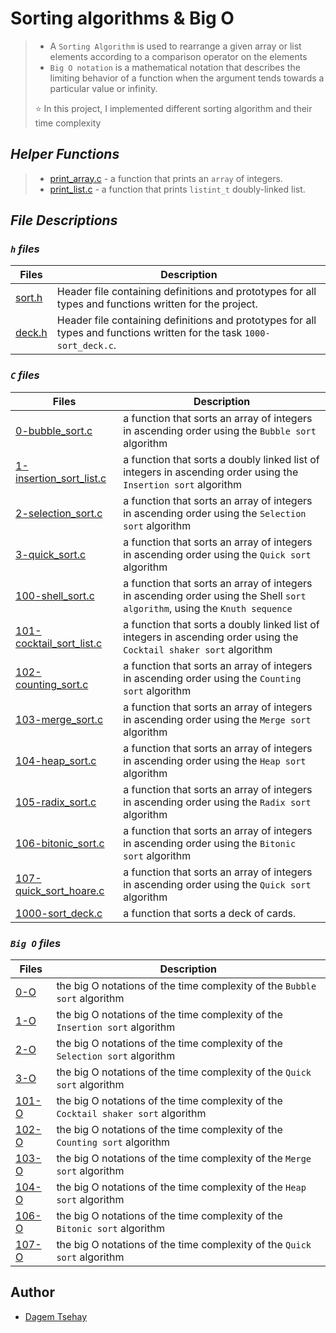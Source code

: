 # Sorting algorithms & Big O

> - A `Sorting Algorithm` is used to rearrange a given array or list elements according to a comparison operator on the elements
> - `Big O notation` is a mathematical notation that describes the limiting behavior of a function when the argument tends towards a particular value or infinity.
>
> ⭐ In this project, I implemented different sorting algorithm and their time complexity


## *Helper Functions*

> - [print_array.c](https://github.com/edielam/sorting_algorithms/blob/main/print_array.c) - a function that prints an `array` of integers.
> - [print_list.c](https://github.com/edielam/sorting_algorithms/blob/main/print_list.c) - a function that prints `listint_t` doubly-linked list.

## *File Descriptions*

### *`h` files*

| Files | Description |
| ----------- | ----------- |
| [sort.h](https://github.com/edielam/sorting_algorithms/blob/main/sort.h) | Header file containing definitions and prototypes for all types and functions written for the project. |
| [deck.h](https://github.com/edielam/sorting_algorithms/blob/main/deck.h) | Header file containing definitions and prototypes for all types and functions written for the task `1000-sort_deck.c`. |

### *`C` files*

| Files | Description |
| ----------- | ----------- |
| [0-bubble_sort.c](https://github.com/edielam/sorting_algorithms/blob/main/0-bubble_sort.c) | a function that sorts an array of integers in ascending order using the `Bubble sort` algorithm |
| [1-insertion_sort_list.c](https://github.com/edielam/sorting_algorithms/blob/main/1-insertion_sort_list.c) | a function that sorts a doubly linked list of integers in ascending order using the `Insertion sort` algorithm |
| [2-selection_sort.c](https://github.com/edielam/sorting_algorithms/blob/main/2-selection_sort.c) | a function that sorts an array of integers in ascending order using the `Selection sort` algorithm |
| [3-quick_sort.c](https://github.com/edielam/sorting_algorithms/blob/main/3-quick_sort.c) | a function that sorts an array of integers in ascending order using the `Quick sort` algorithm |
| [100-shell_sort.c](https://github.com/edielam/sorting_algorithms/blob/main/100-shell_sort.c) | a function that sorts an array of integers in ascending order using the Shell `sort algorithm`, using the `Knuth sequence` |
| [101-cocktail_sort_list.c](https://github.com/edielam/sorting_algorithms/blob/main/101-cocktail_sort_list.c) |  a function that sorts a doubly linked list of integers in ascending order using the `Cocktail shaker sort` algorithm |
| [102-counting_sort.c](https://github.com/edielam/sorting_algorithms/blob/main/102-counting_sort.c) | a function that sorts an array of integers in ascending order using the `Counting sort` algorithm |
| [103-merge_sort.c](https://github.com/edielam/sorting_algorithms/blob/main/103-merge_sort.c) |  a function that sorts an array of integers in ascending order using the `Merge sort` algorithm |
| [104-heap_sort.c](https://github.com/edielam/sorting_algorithms/blob/main/104-heap_sort.c) | a function that sorts an array of integers in ascending order using the `Heap sort` algorithm |
| [105-radix_sort.c](https://github.com/edielam/sorting_algorithms/blob/main/105-radix_sort.c) | a function that sorts an array of integers in ascending order using the `Radix sort` algorithm |
| [106-bitonic_sort.c](https://github.com/edielam/sorting_algorithms/blob/main/106-bitonic_sort.c) | a function that sorts an array of integers in ascending order using the `Bitonic sort` algorithm |
| [107-quick_sort_hoare.c](https://github.com/edielam/sorting_algorithms/blob/main/107-quick_sort_hoare.c) |  a function that sorts an array of integers in ascending order using the `Quick sort` algorithm |
| [1000-sort_deck.c](https://github.com/edielam/sorting_algorithms/blob/main/1000-sort_deck.c) | a function that sorts a deck of cards. |

### *`Big O` files*

| Files | Description |
| ----------- | ----------- |
| [0-O](https://github.com/edielam/sorting_algorithms/blob/main/0-O) | the big O notations of the time complexity of the `Bubble sort` algorithm |
| [1-O](https://github.com/edielam/sorting_algorithms/blob/main/1-O) | the big O notations of the time complexity of the `Insertion sort` algorithm |
| [2-O](https://github.com/edielam/sorting_algorithms/blob/main/2-O) | the big O notations of the time complexity of the `Selection sort` algorithm |
| [3-O](https://github.com/edielam/sorting_algorithms/blob/main/3-O) | the big O notations of the time complexity of the `Quick sort` algorithm |
| [101-O](https://github.com/edielam/sorting_algorithms/blob/main/101-O) | the big O notations of the time complexity of the `Cocktail shaker sort` algorithm |
| [102-O](https://github.com/edielam/sorting_algorithms/blob/main/102-O) | the big O notations of the time complexity of the `Counting sort` algorithm |
| [103-O](https://github.com/edielam/sorting_algorithms/blob/main/103-O) | the big O notations of the time complexity of the `Merge sort` algorithm |
| [104-O](https://github.com/edielam/sorting_algorithms/blob/main/104-O) | the big O notations of the time complexity of the `Heap sort` algorithm |
| [106-O](https://github.com/edielam/sorting_algorithms/blob/main/106-O) |  the big O notations of the time complexity of the `Bitonic sort` algorithm |
| [107-O](https://github.com/edielam/sorting_algorithms/blob/main/107-O) | the big O notations of the time complexity of the `Quick sort` algorithm |


## Author

- [Dagem Tsehay](https://github.com/edielam)
